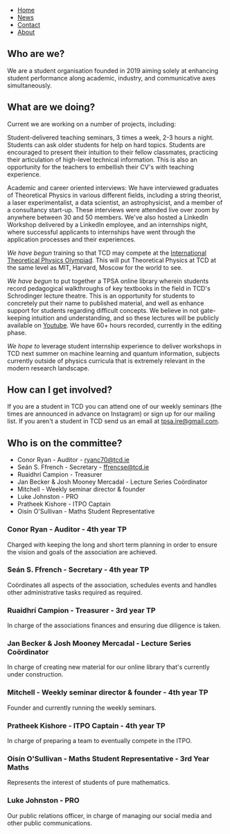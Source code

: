 <ul class="navbar">
  <li><a href="default.asp">Home</a></li>
  <li><a href="news.asp">News</a></li>
  <li><a href="contact.asp">Contact</a></li>
  <li><a href="about.asp">About</a></li>
</ul> 

## Who are we?

We are a student organisation founded in 2019 aiming solely at enhancing student performance along academic, industry, and communicative axes simultaneously. 

## What are we doing?

Current we are working on a number of projects, including:

Student-delivered teaching seminars, 3 times a week, 2-3 hours a night. Students can ask older students for help on hard topics. Students are encouraged to present their intuition to their fellow classmates, practicing their articulation of high-level technical information. This is also an opportunity for the teachers to embellish their CV's with teaching experience.

Academic and career oriented interviews: We have interviewed graduates of Theoretical Physics in various different fields, including a string theorist, a laser experimentalist, a data scientist, an astrophysicist, and a member of a consultancy start-up. These interviews were attended live over zoom by anywhere between 30 and 50 members. We've also hosted a LinkedIn Workshop delivered by a LinkedIn employee, and an internships night, where successful applicants to internships have went through the application processes and their experiences. 

*We have begun* training so that TCD may compete at the [International Theoretical Physics Olympiad](http://thworldcup.com/about2022). This will put Theoretical Physics at TCD at the same level as MIT, Harvard, Moscow for the world to see.

*We have begun* to put together a TPSA online library wherein students record pedagogical walkthroughs of key textbooks in the field in TCD's Schrodinger lecture theatre. This is an opportunity for students to concretely put their name to published material, and well as enhance support for students regarding difficult concepts. We believe in not gate-keeping intuition and understanding, and so these lectures will be publicly available on [Youtube](https://www.youtube.com/channel/UCAhMHA7C3mo0MaASsM4Nweg). We have 60+ hours recorded, currently in the editing phase. 

*We hope to* leverage student internship experience to deliver workshops in TCD next summer on machine learning and quantum information, subjects currently outside of physics curricula that is extremely relevant in the modern research landscape.

## How can I get involved?

If you are a student in TCD you can attend one of our weekly seminars (the times are announced in advance on Instagram) or sign up for our mailing list. If you aren't a student in TCD send us an email at [tpsa.ire@gmail.com](mailto:tpsa.ire@gmail.com).

## Who is on the committee?

- Conor Ryan - Auditor - [ryanc70@tcd.ie](mailto:ryanc70@tcd.ie)
- Seán S. Ffrench - Secretary - [ffrencse@tcd.ie](mailto:ffrencse@tcd.ie)
- Ruaidhrí Campion - Treasurer
- Jan Becker & Josh Mooney Mercadal - Lecture Series Coördinator
- Mitchell - Weekly seminar director & founder 
- Luke Johnston - PRO
- Pratheek Kishore - ITPO Captain 
- Oisín O'Sullivan - Maths Student Representative




### Conor Ryan - Auditor - 4th year TP
Charged with keeping the long and short term planning in order to ensure the vision and goals of the association are achieved.

### Seán S. Ffrench - Secretary - 4th year TP
Coördinates all aspects of the association, schedules events and handles other administrative tasks required as required.

### Ruaidhrí Campion - Treasurer - 3rd year TP
In charge of the associations finances and ensuring due diligence is taken.

### Jan Becker & Josh Mooney Mercadal - Lecture Series Coördinator
In charge of creating new material for our online library that's currently under construction.

### Mitchell - Weekly seminar director & founder - 4th year TP
Founder and currently running the weekly seminars.

### Pratheek Kishore - ITPO Captain - 4th year TP
In charge of preparing a team to eventually compete in the ITPO.

### Oisín O'Sullivan - Maths Student Representative - 3rd Year Maths
Represents the interest of students of pure mathematics.

### Luke Johnston - PRO
Our public relations officer, in charge of managing our social media and other public communications.

